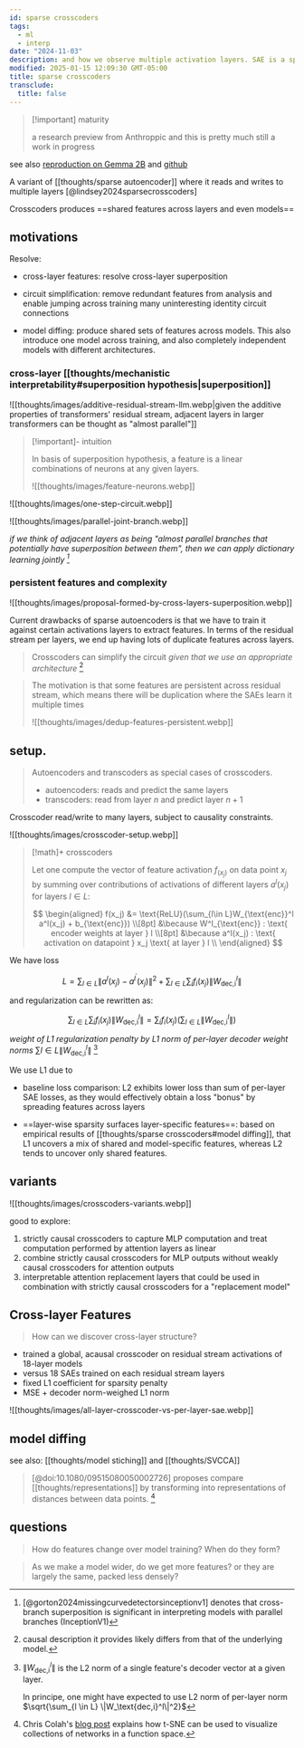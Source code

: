 ```yaml
---
id: sparse crosscoders
tags:
  - ml
  - interp
date: "2024-11-03"
description: and how we observe multiple activation layers. SAE is a special case of sparse crosscoders.
modified: 2025-01-15 12:09:30 GMT-05:00
title: sparse crosscoders
transclude:
  title: false
---
```


> [!important] maturity
>
> a research preview from Anthroppic and this is pretty much still a work in progress

see also [reproduction on Gemma 2B](https://colab.research.google.com/drive/124ODki4dUjfi21nuZPHRySALx9I74YHj?usp=sharing) and [github](https://github.com/ckkissane/crosscoder-model-diff-replication)

A variant of [[thoughts/sparse autoencoder]] where it reads and writes to multiple layers [@lindsey2024sparsecrosscoders]

Crosscoders produces ==shared features across layers and even models==

## motivations

Resolve:

- cross-layer features: resolve cross-layer superposition

- circuit simplification: remove redundant features from analysis and enable jumping across training many uninteresting identity circuit connections

- model diffing: produce shared sets of features across models. This also introduce one model across training, and also completely independent models with different architectures.

### cross-layer [[thoughts/mechanistic interpretability#superposition hypothesis|superposition]]

![[thoughts/images/additive-residual-stream-llm.webp|given the additive properties of transformers' residual stream, adjacent layers in larger transformers can be thought as "almost parallel"]]

> [!important]- intuition
>
> In basis of superposition hypothesis, a feature is a linear combinations of neurons at any given layers.
>
> ![[thoughts/images/feature-neurons.webp]]

![[thoughts/images/one-step-circuit.webp]]

![[thoughts/images/parallel-joint-branch.webp]]

_if we think of adjacent layers as being "almost parallel branches that potentially have superposition between them", then we can apply dictionary learning jointly [^jointlysae]_

[^jointlysae]: [@gorton2024missingcurvedetectorsinceptionv1] denotes that cross-branch superposition is significant in interpreting models with parallel branches (InceptionV1)

### persistent features and complexity

![[thoughts/images/proposal-formed-by-cross-layers-superposition.webp]]

Current drawbacks of sparse autoencoders is that we have to train it against certain activations layers to extract features. In terms of the residual
stream per layers, we end up having lots of duplicate features across layers.

> Crosscoders can simplify the circuit _given that we use an appropriate architecture_ [^risks]

[^risks]: causal description it provides likely differs from that of the underlying model.

> The motivation is that some features are persistent across residual stream, which means there will be duplication where the SAEs learn it multiple times
>
> ![[thoughts/images/dedup-features-persistent.webp]]

## setup.

> Autoencoders and transcoders as special cases of crosscoders.
>
> - autoencoders: reads and predict the same layers
> - transcoders: read from layer $n$ and predict layer $n+1$

Crosscoder read/write to many layers, subject to causality constraints.

![[thoughts/images/crosscoder-setup.webp]]

> [!math]+ crosscoders
>
> Let one compute the vector of feature activation $f_(x_j)$ on data point $x_j$ by summing over contributions of activations of different layers $a^l(x_j)$ for layers $l \in L$:
>
> $$
> \begin{aligned}
> f(x_j) &= \text{ReLU}(\sum_{l\in L}W_{\text{enc}}^l a^l(x_j) + b_{\text{enc}}) \\[8pt]
> &\because W^l_{\text{enc}} : \text{ encoder weights at layer } l \\[8pt]
> &\because a^l(x_j) : \text{ activation on datapoint } x_j \text{ at layer } l \\
> \end{aligned}
> $$

We have loss

$$
L = \sum_{l\in L} \|a^l(x_j) - a^{l^{'}}(x_j)\|^2 + \sum_{l\in L}\sum_i f_i(x_j) \|W^l_{\text{dec,i}}\|
$$

and regularization can be rewritten as:

$$
\sum_{l\in L}\sum_{i} f_i(x_j) \|W^l_{\text{dec,i}}\| = \sum_{i} f_i(x_j)(\displaystyle\sum_{l \in L} \|W^l_\text{dec,i}\|)
$$

_weight of L1 regularization penalty by L1 norm of per-layer decoder weight norms_ $\sum\limits{l\in L} \|W^l_\text{dec,i}\|$ [^l2weightnorm]

[^l2weightnorm]:
    $\|W_\text{dec,i}^l\|$ is the L2 norm of a single feature's decoder vector at a given layer.

    In principe, one might have expected to use L2 norm of per-layer norm $\sqrt{\sum_{l \in L} \|W_\text{dec,i}^l\|^2}$

We use L1 due to

- baseline loss comparison: L2 exhibits lower loss than sum of per-layer SAE losses, as they would effectively obtain a loss "bonus" by spreading features across layers

- ==layer-wise sparsity surfaces layer-specific features==: based on empirical results of [[thoughts/sparse crosscoders#model diffing]], that L1 uncovers a mix of shared and model-specific features, whereas L2 tends to uncover only shared features.

## variants

![[thoughts/images/crosscoders-variants.webp]]

good to explore:

1. strictly causal crosscoders to capture MLP computation and treat computation performed by attention layers as linear
2. combine strictly causal crosscoders for MLP outputs without weakly causal crosscoders for attention outputs
3. interpretable attention replacement layers that could be used in combination with strictly causal crosscoders for a "replacement model"

## Cross-layer Features

> How can we discover cross-layer structure?

- trained a global, acausal crosscoder on residual stream activations of 18-layer models
- versus 18 SAEs trained on each residual stream layers
- fixed L1 coefficient for sparsity penalty
- MSE + decoder norm-weighed L1 norm

![[thoughts/images/all-layer-crosscoder-vs-per-layer-sae.webp]]

## model diffing

see also: [[thoughts/model stiching]] and [[thoughts/SVCCA]]

> [@doi:10.1080/09515080050002726] proposes compare [[thoughts/representations]] by transforming into representations of distances between data points. [^sne]

[^sne]: Chris Colah's [blog post](https://colah.github.io/posts/2015-01-Visualizing-Representations/) explains how t-SNE can be used to visualize collections of networks in a function space.

## questions

> How do features change over model training? When do they form?

> As we make a model wider, do we get more features? or they are largely the same, packed less densely?
